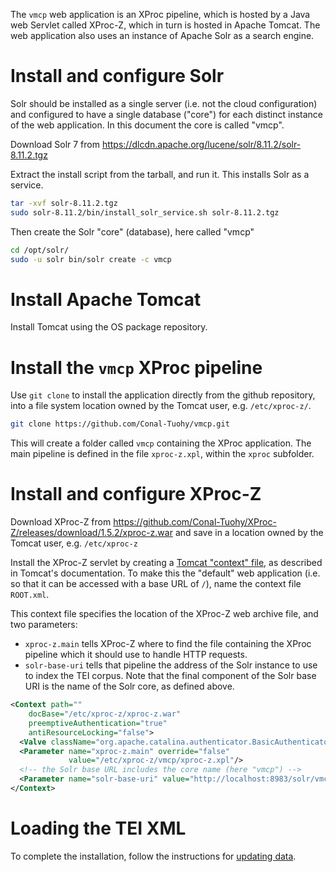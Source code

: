 The `vmcp` web application is an XProc pipeline, which is hosted by a Java web Servlet called XProc-Z, which in turn is hosted in Apache Tomcat. The web application also uses an instance of Apache Solr as a search engine. 

# Install and configure Solr

Solr should be installed as a single server (i.e. not the cloud configuration) and configured to have a single database ("core") for each distinct instance of the web application. In this document the core is called "vmcp".

Download Solr 7 from https://dlcdn.apache.org/lucene/solr/8.11.2/solr-8.11.2.tgz

Extract the install script from the tarball, and run it. This installs Solr as a service.

```bash
tar -xvf solr-8.11.2.tgz
sudo solr-8.11.2/bin/install_solr_service.sh solr-8.11.2.tgz 
```

Then create the Solr "core" (database), here called "vmcp"

```bash
cd /opt/solr/
sudo -u solr bin/solr create -c vmcp
```

# Install Apache Tomcat

Install Tomcat using the OS package repository.

# Install the `vmcp` XProc pipeline

Use `git clone` to install the application directly from the github repository, into a file system location owned by the Tomcat user, e.g. `/etc/xproc-z/`.

```bash
git clone https://github.com/Conal-Tuohy/vmcp.git
```

This will create a folder called `vmcp` containing the XProc application. The main pipeline is defined in the file `xproc-z.xpl`, within the `xproc` subfolder. 

# Install and configure XProc-Z

Download XProc-Z from https://github.com/Conal-Tuohy/XProc-Z/releases/download/1.5.2/xproc-z.war and save in a location owned by the Tomcat user, e.g. `/etc/xproc-z`

Install the XProc-Z servlet by creating a [Tomcat "context" file](https://tomcat.apache.org/tomcat-9.0-doc/config/context.html), as described in Tomcat's documentation. To make this the "default" web application (i.e. so that it can be accessed with a base URL of `/`), name the context file `ROOT.xml`.

This context file specifies the location of the XProc-Z web archive file, and two parameters:
* `xproc-z.main` tells XProc-Z where to find the file containing the XProc pipeline which it should use to handle HTTP requests.
* `solr-base-uri` tells that pipeline the address of the Solr instance to use to index the TEI corpus. Note that the final component of the Solr base URI is the name of the Solr core, as defined above.

```xml
<Context path=""
    docBase="/etc/xproc-z/xproc-z.war"
    preemptiveAuthentication="true"
    antiResourceLocking="false">
  <Valve className="org.apache.catalina.authenticator.BasicAuthenticator" />
  <Parameter name="xproc-z.main" override="false"
             value="/etc/xproc-z/vmcp/xproc-z.xpl"/>
  <!-- the Solr base URL includes the core name (here "vmcp") -->
  <Parameter name="solr-base-uri" value="http://localhost:8983/solr/vmcp/"/>
</Context>
```

# Loading the TEI XML

To complete the installation, follow the instructions for [updating data](Updating-data.md).